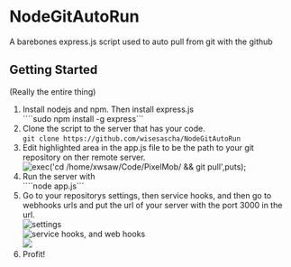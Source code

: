NodeGitAutoRun
==============

A barebones express.js script used to auto pull from git with the github 

## Getting Started
(Really the entire thing)
1. Install nodejs and npm. Then install express.js  
  ````sudo npm install -g express```
2.  Clone the script to the server that has your code.  
  ```git clone https://github.com/wisesascha/NodeGitAutoRun```
3. Edit highlighted area in the app.js file to be the path to your git repository on ther remote server.  
    ![exec('cd /home/xwsaw/Code/PixelMob/ && git pull',puts);](https://raw.github.com/wisesascha/NodeGitAutoRun/master/Screen%20Shot%202013-06-16%20at%2011.50.11%20AM.png "")
4. Run the server with  
    ````node app.js```
5. Go to your repositorys settings, then service hooks, and then go to webhooks urls and put the url of your server with the port 3000 in the url.  
![settings](https://raw.github.com/wisesascha/NodeGitAutoRun/master/Screen%20Shot%202013-06-16%20at%2012.28.25%20PM.png "" )  
![service hooks, and web hooks](https://raw.github.com/wisesascha/NodeGitAutoRun/master/Screen%20Shot%202013-06-16%20at%2012.31.03%20PM.png "")  
![](https://raw.github.com/wisesascha/NodeGitAutoRun/master/Screen%20Shot%202013-06-16%20at%2012.23.14%20PM.png "")  
6. Profit!

